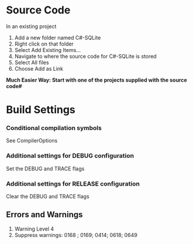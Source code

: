 # Source Code #
In an existing project
  1. Add a new folder named C#-SQLite
  1. Right click on that folder
  1. Select Add Existing Items...
  1. Navigate to where the source code for C#-SQLite is stored
  1. Select All files
  1. Choose Add as Link

**Much Easier Way:  Start with one of the projects supplied with the source code#**

# Build Settings #
### Conditional compilation symbols ###
See CompilerOptions

### Additional settings for DEBUG configuration ###
Set the DEBUG and TRACE flags

### Additional settings for RELEASE configuration ###
Clear the DEBUG and TRACE flags

## Errors and Warnings ##
  1. Warning Level 4
  1. Suppress warnings: 0168 ; 0169; 0414; 0618; 0649